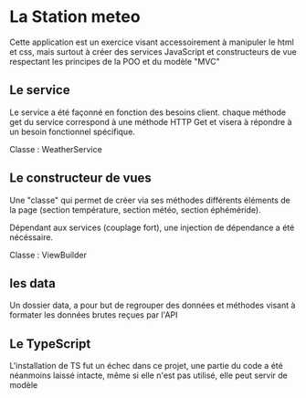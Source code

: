 # La Station meteo #

Cette application est un exercice visant accessoirement à manipuler le html et css,
mais surtout à créer des services JavaScript et constructeurs de vue respectant les principes de la POO et du modèle "MVC"

## Le service ##

Le service a été façonné en fonction des besoins client.
chaque méthode get du service correspond à une méthode HTTP Get et visera à répondre à un besoin fonctionnel spécifique.

Classe : WeatherService

## Le constructeur de vues ##

Une "classe" qui permet de créer via ses méthodes différents éléments de la page (section température, section météo, section éphéméride).

Dépendant aux services (couplage fort), une injection de dépendance a été nécéssaire.

Classe : ViewBuilder

## les data ##
Un dossier data, a pour but de regrouper des données et méthodes visant à formater les données brutes reçues par l'API

## Le TypeScript ##

L'installation de TS fut un échec dans ce projet, une partie du code a été néanmoins laissé intacte, même si elle n'est pas utilisé, elle peut servir de modèle